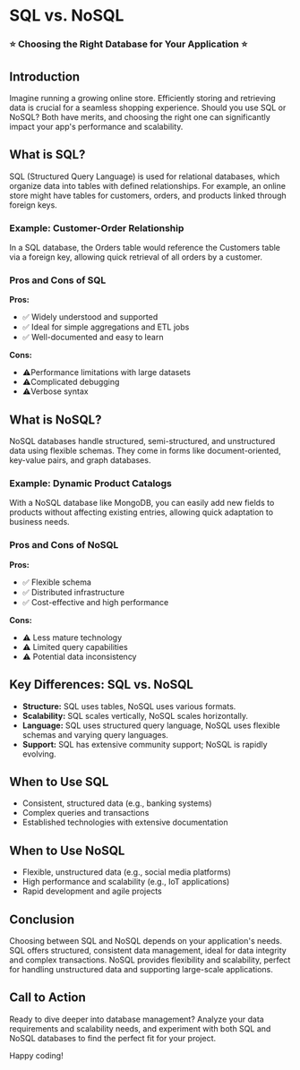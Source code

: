 # SQL vs. NoSQL
### ⭐ Choosing the Right Database for Your Application ⭐

## Introduction
Imagine running a growing online store. Efficiently storing and retrieving data is crucial for a seamless shopping experience. Should you use SQL or NoSQL? Both have merits, and choosing the right one can significantly impact your app's performance and scalability.

## What is SQL?
SQL (Structured Query Language) is used for relational databases, which organize data into tables with defined relationships. For example, an online store might have tables for customers, orders, and products linked through foreign keys.

### Example: Customer-Order Relationship
In a SQL database, the Orders table would reference the Customers table via a foreign key, allowing quick retrieval of all orders by a customer.

### Pros and Cons of SQL
**Pros:**
- ✅ Widely understood and supported
- ✅ Ideal for simple aggregations and ETL jobs
- ✅ Well-documented and easy to learn

**Cons:**
- ⚠️Performance limitations with large datasets
- ⚠️Complicated debugging
- ⚠️Verbose syntax

## What is NoSQL?
NoSQL databases handle structured, semi-structured, and unstructured data using flexible schemas. They come in forms like document-oriented, key-value pairs, and graph databases.

### Example: Dynamic Product Catalogs
With a NoSQL database like MongoDB, you can easily add new fields to products without affecting existing entries, allowing quick adaptation to business needs.

### Pros and Cons of NoSQL
**Pros:**
- ✅ Flexible schema
- ✅ Distributed infrastructure
- ✅ Cost-effective and high performance

**Cons:**
- ⚠️ Less mature technology
- ⚠️ Limited query capabilities
- ⚠️ Potential data inconsistency

## Key Differences: SQL vs. NoSQL
- **Structure:** SQL uses tables, NoSQL uses various formats.
- **Scalability:** SQL scales vertically, NoSQL scales horizontally.
- **Language:** SQL uses structured query language, NoSQL uses flexible schemas and varying query languages.
- **Support:** SQL has extensive community support; NoSQL is rapidly evolving.

## When to Use SQL
- Consistent, structured data (e.g., banking systems)
- Complex queries and transactions
- Established technologies with extensive documentation

## When to Use NoSQL
- Flexible, unstructured data (e.g., social media platforms)
- High performance and scalability (e.g., IoT applications)
- Rapid development and agile projects

## Conclusion
Choosing between SQL and NoSQL depends on your application's needs. SQL offers structured, consistent data management, ideal for data integrity and complex transactions. NoSQL provides flexibility and scalability, perfect for handling unstructured data and supporting large-scale applications.

## Call to Action
Ready to dive deeper into database management? Analyze your data requirements and scalability needs, and experiment with both SQL and NoSQL databases to find the perfect fit for your project.

Happy coding!
